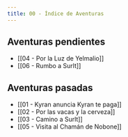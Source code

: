 ```yaml
---
title: 00 - Índice de Aventuras
---
```


## Aventuras pendientes
- [[04 - Por la Luz de Yelmalio]]
- [[06 - Rumbo a Surlt]]

## Aventuras pasadas
- [[01 - Kyran anuncia Kyran te paga]]
- [[02 - Por las vacas y la cerveza]]
- [[03 - Camino a Surlt]]
- [[05 - Visita al Chamán de Nobone]]